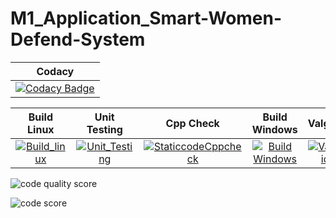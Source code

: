 # **M1_Application_Smart-Women-Defend-System**

| Codacy | 
| :----: |
| [![Codacy Badge](https://api.codacy.com/project/badge/Grade/40a41248a0c3423bb15d899491b095c9)](https://app.codacy.com/gh/KAVIYASS99/M1_Application_Smart-Women-Defend-System?utm_source=github.com&utm_medium=referral&utm_content=KAVIYASS99/M1_Application_Smart-Women-Defend-System&utm_campaign=Badge_Grade_Settings) |

| Build Linux | Unit Testing | Cpp Check | Build Windows | Valgrid |
| :---------: | :----------: | :-------: | :-----------: | :-----: |
| [![Build_linux](https://github.com/KAVIYASS99/M1_Application_Smart-Women-Defend-System/actions/workflows/build_linux.yml/badge.svg)](https://github.com/KAVIYASS99/M1_Application_Smart-Women-Defend-System/actions/workflows/build_linux.yml) | [![Unit_Testing](https://github.com/KAVIYASS99/M1_Application_Smart-Women-Defend-System/actions/workflows/unit_testing.yml/badge.svg)](https://github.com/KAVIYASS99/M1_Application_Smart-Women-Defend-System/actions/workflows/unit_testing.yml) | [![StaticcodeCppcheck](https://github.com/KAVIYASS99/M1_Application_Smart-Women-Defend-System/actions/workflows/cppcheck.yml/badge.svg)](https://github.com/KAVIYASS99/M1_Application_Smart-Women-Defend-System/actions/workflows/cppcheck.yml) | [![Build Windows](https://github.com/KAVIYASS99/M1_Application_Smart-Women-Defend-System/actions/workflows/build_windows.yml/badge.svg)](https://github.com/KAVIYASS99/M1_Application_Smart-Women-Defend-System/actions/workflows/build_windows.yml) | [![Valgrid](https://github.com/KAVIYASS99/M1_Application_Smart-Women-Defend-System/actions/workflows/Valgrid.yml/badge.svg)](https://github.com/KAVIYASS99/M1_Application_Smart-Women-Defend-System/actions/workflows/Valgrid.yml) |


![code quality score](https://api.codiga.io/project/30024/score/svg )

![code score](https://api.codiga.io/project/30024/status/svg)
                                                                                                   
